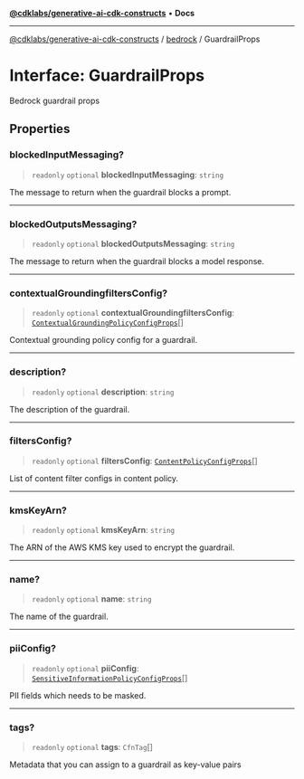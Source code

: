 [**@cdklabs/generative-ai-cdk-constructs**](../../../README.md) • **Docs**

***

[@cdklabs/generative-ai-cdk-constructs](../../../README.md) / [bedrock](../README.md) / GuardrailProps

# Interface: GuardrailProps

Bedrock guardrail props

## Properties

### blockedInputMessaging?

> `readonly` `optional` **blockedInputMessaging**: `string`

The message to return when the guardrail blocks a prompt.

***

### blockedOutputsMessaging?

> `readonly` `optional` **blockedOutputsMessaging**: `string`

The message to return when the guardrail blocks a model response.

***

### contextualGroundingfiltersConfig?

> `readonly` `optional` **contextualGroundingfiltersConfig**: [`ContextualGroundingPolicyConfigProps`](ContextualGroundingPolicyConfigProps.md)[]

Contextual grounding policy config for a guardrail.

***

### description?

> `readonly` `optional` **description**: `string`

The description of the guardrail.

***

### filtersConfig?

> `readonly` `optional` **filtersConfig**: [`ContentPolicyConfigProps`](ContentPolicyConfigProps.md)[]

List of content filter configs in content policy.

***

### kmsKeyArn?

> `readonly` `optional` **kmsKeyArn**: `string`

The ARN of the AWS KMS key used to encrypt the guardrail.

***

### name?

> `readonly` `optional` **name**: `string`

The name of the guardrail.

***

### piiConfig?

> `readonly` `optional` **piiConfig**: [`SensitiveInformationPolicyConfigProps`](SensitiveInformationPolicyConfigProps.md)[]

PII fields which needs to be masked.

***

### tags?

> `readonly` `optional` **tags**: `CfnTag`[]

Metadata that you can assign to a guardrail as key-value pairs
